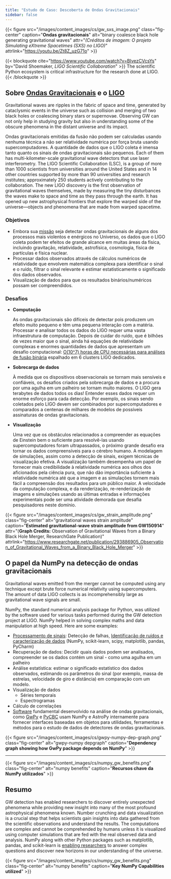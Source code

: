 ```yaml
---
title: "Estudo de Caso: Descoberta de Ondas Gravitacionais"
sidebar: false
---
```


{{< figure src="/images/content_images/cs/gw_sxs_image.png" class="fig-center" caption="**Ondas gravitacionais**" alt="binary coalesce black hole generating gravitational waves" attr="*(Créditos de imagem: O projeto Simulating eXtreme Spacetimes (SXS) no LIGO)*" attrlink="https://youtu.be/Zt8Z_uzG71o" >}}

{{< blockquote cite="https://www.youtube.com/watch?v=BIvezCVcsYs" by="David Shoemaker, *LIGO Scientific Collaboration*" >}} The scientific Python ecosystem is critical infrastructure for the research done at LIGO.
{{< /blockquote >}}

## Sobre [Ondas Gravitacionais](https://www.nationalgeographic.com/news/2017/10/what-are-gravitational-waves-ligo-astronomy-science/) e o [LIGO](https://www.ligo.caltech.edu)

Gravitational waves are ripples in the fabric of space and time, generated by cataclysmic events in the universe such as collision and merging of two black holes or coalescing binary stars or supernovae. Observing GW can not only help in studying gravity but also in understanding some of the obscure phenomena in the distant universe and its impact.

Ondas gravitacionais emitidas da fusão não podem ser calculadas usando nenhuma técnica a não ser relatividade numérica por força bruta usando supercomputadores. A quantidade de dados que o LIGO coleta é imensa tanto quanto os sinais de ondas gravitacionais são pequenos. Each of them has multi-kilometer-scale gravitational wave detectors that use laser interferometry.  The LIGO Scientific Collaboration (LSC), is a group of more than 1000 scientists from universities around the United States and in 14 other countries supported by more than 90 universities and research institutes; approximately 250 students actively contributing to the collaboration. The new LIGO discovery is the first observation of gravitational waves themselves, made by measuring the tiny disturbances the waves make to space and time as they pass through the earth.  It has opened up new astrophysical frontiers that explore the warped side of the universe—objects and phenomena that are made from warped spacetime.


### Objetivos

* Embora sua [missão](https://www.ligo.caltech.edu/page/what-is-ligo) seja detectar ondas gravitacionais de alguns dos processos mais violentos e enérgicos no Universo, os dados que o LIGO coleta podem ter efeitos de grande alcance em muitas áreas da física, incluindo gravitação, relatividade, astrofísica, cosmologia, física de partículas e física nuclear.
* Processar dados observados através de cálculos numéricos de relatividade que envolvem matemática complexa para identificar o sinal e o ruído, filtrar o sinal relevante e estimar estatisticamente o significado dos dados observados.
* Visualização de dados para que os resultados binários/numéricos possam ser compreendidos.



### Desafios

* **Computação**

    As ondas gravitacionais são difíceis de detectar pois produzem um efeito muito pequeno e têm uma pequena interação com a matéria. Processar e analisar todos os dados do LIGO requer uma vasta infraestrutura de computação. Depois de cuidar do ruído, que é bilhões de vezes maior que o sinal, ainda há equações de relatividade complexas e enormes quantidades de dados que apresentam um desafio computacional: [O(10^7) horas de CPU necessárias para análises de fusão binária](https://youtu.be/7mcHknWWzNI) espalhado em 6 clusters LIGO dedicados.

* **Sobrecarga de dados**

    À medida que os dispositivos observacionais se tornam mais sensíveis e confiáveis, os desafios criados pela sobrecarga de dados e a procura por uma agulha em um palheiro se tornam muito maiores. O LIGO gera terabytes de dados todos os dias! Entender esses dados requer um enorme esforço para cada detecção. Por exemplo, os sinais sendo coletados pelo LIGO devem ser combinados por supercomputadores e comparados a centenas de milhares de modelos de possíveis assinaturas de ondas gravitacionais.

* **Visualização**

    Uma vez que os obstáculos relacionados a compreender as equações de Einstein bem o suficiente para resolvê-las usando supercomputadores foram ultrapassados, o próximo grande desafio era tornar os dados compreensíveis para o cérebro humano. A modelagem de simulações, assim como a detecção de sinais, exigem técnicas de visualização efetiva.  A visualização também desempenha um papel de fornecer mais credibilidade à relatividade numérica aos olhos dos aficionados pela ciência pura, que não dão importância suficiente à relatividade numérica até que a imagem e as simulações tornem mais fácil a compreensão dos resultados para um público maior. A velocidade da computação complexa, e da renderização, re-renderização de imagens e simulações usando as últimas entradas e informações experimentais pode ser uma atividade demorada que desafia pesquisadores neste domínio.

{{< figure src="/images/content_images/cs/gw_strain_amplitude.png" class="fig-center" alt="gravitational waves strain amplitude" caption="**Estimated gravitational-wave strain amplitude from GW150914**" attr="(**Graph Credits:** Observation of Gravitational Waves from a Binary Black Hole Merger, ResearchGate Publication)" attrlink="https://www.researchgate.net/publication/293886905_Observation_of_Gravitational_Waves_from_a_Binary_Black_Hole_Merger" >}}

## O papel da NumPy na detecção de ondas gravitacionais

Gravitational waves emitted from the merger cannot be computed using any technique except brute force numerical relativity using supercomputers. The amount of data LIGO collects is as incomprehensibly large as gravitational wave signals are small.

NumPy, the standard numerical analysis package for Python,  was utilized by the software used for various tasks performed during the GW detection project at LIGO. NumPy helped in solving complex maths and data manipulation at high speed.  Here are some examples:

* [Processamento de sinais](https://www.uv.es/virgogroup/Denoising_ROF.html): Detecção de falhas,  [Identificação de ruídos e caracterização de dados](https://ep2016.europython.eu/media/conference/slides/pyhton-in-gravitational-waves-research-communities.pdf) (NumPy, scikit-learn, scipy, matplotlib, pandas, PyCharm)
* Recuperação de dados: Decidir quais dados podem ser analisados, compreender se os dados contém um sinal - como uma agulha em um palheiro
* Análise estatística: estimar o significado estatístico dos dados observados, estimando os parâmetros do sinal (por exemplo, massa de estrelas, velocidade de giro e distância) em comparação com um modelo.
* Visualização de dados
  - Séries temporais
  - Espectrogramas
* Cálculo de correlações
* [Software](https://github.com/lscsoft) fundamental desenvolvido na análise de ondas gravitacionais, como [GwPy](https://gwpy.github.io/docs/stable/overview.html) e [PyCBC](https://pycbc.org) usam NumPy e AstroPy internamente para fornecer interfaces baseadas em objetos para utilidades, ferramentas e métodos para o estudo de dados de detectores de ondas gravitacionais.

{{< figure src="/images/content_images/cs/gwpy-numpy-dep-graph.png" class="fig-center" alt="gwpy-numpy depgraph" caption="**Dependency graph showing how GwPy package depends on NumPy**" >}}

----

{{< figure src="/images/content_images/cs/numpy_gw_benefits.png" class="fig-center" alt="numpy benefits" caption="**Recursos chave da NumPy utilizados**" >}}

## Resumo

GW detection has enabled researchers to discover entirely unexpected phenomena while providing new insight into many of the most profound astrophysical phenomena known. Number crunching and data visualization is a crucial step that helps scientists gain insights into data gathered from the scientific observations and understand the results. The computations are complex and cannot be comprehended by humans unless it is visualized using computer simulations that are fed with the real observed data and analysis.  NumPy along with other Python packages such as matplotlib, pandas, and scikit-learn is [enabling researchers](https://www.gw-openscience.org/events/GW150914/) to answer complex questions and discover new horizons in our understanding of the universe.

{{< figure src="/images/content_images/cs/numpy_gw_benefits.png" class="fig-center" alt="numpy benefits" caption="**Key NumPy Capabilities utilized**" >}}
